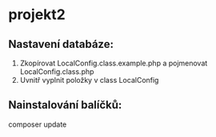 # projekt2

## Nastavení databáze:

1. Zkopírovat LocalConfig.class.example.php a pojmenovat LocalConfig.class.php
2. Uvnitř vyplnit položky v class LocalConfig

## Nainstalování balíčků:
composer update
